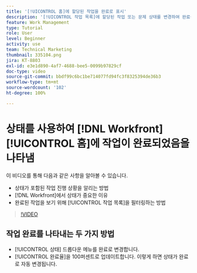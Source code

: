 ```yaml
---
title: '[!UICONTROL 홈]에 할당된 작업을 완료로 표시'
description: '[!UICONTROL 작업 목록]에 할당된 작업 또는 문제 상태를 변경하여 완료를 표시하는 방법에 대해 알아봅니다. 그러면 목록을 필터링하여 완료된 작업만 볼 수 있습니다.'
feature: Work Management
type: Tutorial
role: User
level: Beginner
activity: use
team: Technical Marketing
thumbnail: 335104.png
jira: KT-8803
exl-id: e3e1d890-4af7-4688-bee5-0099b97829cf
doc-type: video
source-git-commit: bbdf99c6bc1be714077fd94fc3f8325394de36b3
workflow-type: tm+mt
source-wordcount: '102'
ht-degree: 100%

---
```


# 상태를 사용하여 [!DNL Workfront] [!UICONTROL 홈]에 작업이 완료되었음을 나타냄

이 비디오를 통해 다음과 같은 사항을 알아볼 수 있습니다.

* 상태가 포함된 작업 진행 상황을 알리는 방법
* [!DNL  Workfront]에서 상태가 중요한 이유
* 완료된 작업을 보기 위해 [!UICONTROL 작업 목록]을 필터링하는 방법

>[!VIDEO](https://video.tv.adobe.com/v/335104/?quality=12&learn=on&enablevpops=1)


## 작업 완료를 나타내는 두 가지 방법

* [!UICONTROL 상태] 드롭다운 메뉴를 완료로 변경합니다.
* [!UICONTROL 완료율]을 100퍼센트로 업데이트합니다. 이렇게 하면 상태가 완료로 자동 변경됩니다.

<!--
learn more URLs
-->

